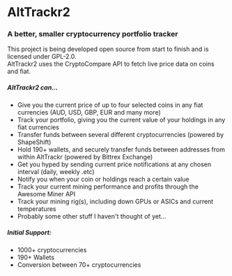 # AltTrackr2
### A better, smaller cryptocurrency portfolio tracker

This project is being developed open source from start to finish and is licensed under GPL-2.0. <br />
AltTrackr2 uses the CryptoCompare API to fetch live price data on coins and fiat. <br />

##### AltTrackr2 can...
* Give you the current price of up to four selected coins in any fiat currencies (AUD, USD, GBP, EUR and many more)
* Track your portfolio, giving you the current value of your holdings in any fiat currencies
* Transfer funds between several different cryptocurrencies (powered by ShapeShift)
* Hold 190+ wallets, and securely transfer funds between addresses from within AltTrackr (powered by Bittrex Exchange)
* Get you hyped by sending current price notifications at any chosen interval (daily, weekly .etc)
* Notify you when your coin or holdings reach a certain value
* Track your current mining performance and profits through the Awesome Miner API
* Track your mining rig(s), including down GPUs or ASICs and current temperatures
* Probably some other stuff I haven't thought of yet...

##### Initial Support:
* 1000+ cryptocurrencies
* 190+ Wallets
* Conversion between 70+ cryptocurrencies

